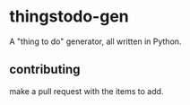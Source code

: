 # thingstodo-gen
A "thing to do" generator, all written in Python.
## contributing
make a pull request with the items to add.

